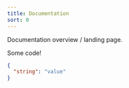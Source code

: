 ```yaml
---
title: Documentation
sort: 0
---
```


Documentation overview / landing page.

Some code!

```json
{
  "string": "value"
}
```
